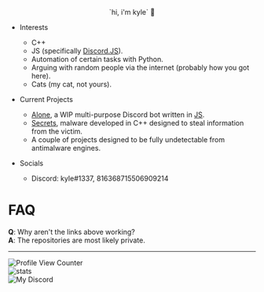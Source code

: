 <p align="center">
       `hi, i'm kyle` 👋
</p>

<!--
**appendable/appendable** is a ✨ _special_ ✨ repository because its `README.md` (this file) appears on your GitHub profile.-->

* Interests
  * C++
  * JS (specifically [Discord.JS](https://github.com/discordjs/discord.js)).
  * Automation of certain tasks with Python.
  * Arguing with random people via the internet (probably how you got here).
  * Cats (my cat, not yours).

* Current Projects
  * [Alone](https://github.com/coital/alone), a WIP multi-purpose Discord bot written in [JS](https://github.com/discordjs/discord.js).
  * [Secrets](https://github.com/coital/secrets), malware developed in C++ designed to steal information from the victim.
  * A couple of projects designed to be fully undetectable from antimalware engines.

* Socials
  * Discord: kyIe#1337, 816368715506909214
  
# FAQ
**Q**: Why aren't the links above working?  
**A**: The repositories are most likely private.

---
![Profile View Counter](https://komarev.com/ghpvc/?username=coital)    
![stats](https://github-readme-stats.vercel.app/api/top-langs/?username=coital&theme=blue-green)   
![My Discord](https://discord-readme-badge.vercel.app/api?id=816368715506909214)
